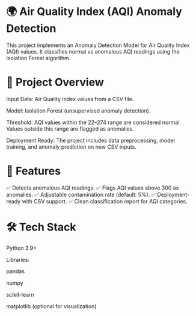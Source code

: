 # 🌍 Air Quality Index (AQI) Anomaly Detection

This project implements an Anomaly Detection Model for Air Quality Index (AQI) values. It classifies normal vs anomalous AQI readings using the Isolation Forest algorithm.

# 📌 Project Overview

Input Data: Air Quality Index values from a CSV file.

Model: Isolation Forest (unsupervised anomaly detection).

Threshold: AQI values within the 22–274 range are considered normal. Values outside this range are flagged as anomalies.

Deployment Ready: The project includes data preprocessing, model training, and anomaly prediction on new CSV inputs.

# 🚀 Features

✅ Detects anomalous AQI readings.
✅ Flags AQI values above 300 as anomalies.
✅ Adjustable contamination rate (default: 5%).
✅ Deployment-ready with CSV support.
✅ Clean classification report for AQI categories.

# 🛠️ Tech Stack

Python 3.9+

Libraries:

pandas

numpy

scikit-learn

matplotlib (optional for visualization)
